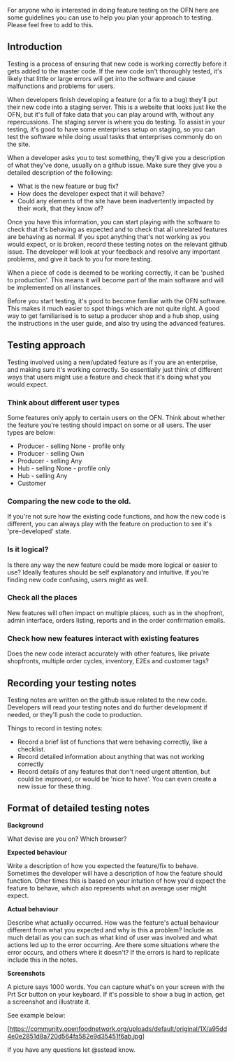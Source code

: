 For anyone who is interested in doing feature testing on the OFN here are some guidelines you can use to help you plan your approach to testing. Please feel free to add to this.

## Introduction

Testing is a process of ensuring that new code is working correctly before it gets added to the master code. If the new code isn't thoroughly tested, it's likely that little or large errors will get into the software and cause malfunctions and problems for users.

When developers finish developing a feature (or a fix to a bug) they'll put their new code into a staging server. This is a website that looks just like the OFN, but it's full of fake data that you can play around with, without any repercussions. The staging server is where you do testing. To assist in your testing, it's good to have some enterprises setup on staging, so you can test the software while doing usual tasks that enterprises commonly do on the site.

When a developer asks you to test something, they'll give you a description of what they've done, usually on a github issue. Make sure they give you a detailed description of the following:

* What is the new feature or bug fix?
* How does the developer expect that it will behave?
* Could any elements of the site have been inadvertently impacted by their work, that they know of?

Once you have this information, you can start playing with the software to check that it's behaving as expected and to check that all unrelated features are behaving as normal. If you spot anything that's not working as you would expect, or is broken, record these testing notes on the relevant github issue. The developer will look at your feedback and resolve any important problems, and give it back to you for more testing.

When a piece of code is deemed to be working correctly, it can be 'pushed to production'. This means it will become part of the main software and will be implemented on all instances.

Before you start testing, it's good to become familiar with the OFN software. This makes it much easier to spot things which are not quite right. A good way to get familiarised is to setup a producer shop and a hub shop, using the instructions in the user guide, and also try using the advanced features.

## Testing approach

Testing involved using a new/updated feature as if you are an enterprise, and making sure it's working correctly. So essentially just think of different ways that users might use a feature and check that it's doing what you would expect.

### Think about different user types

Some features only apply to certain users on the OFN. Think about whether the feature you're testing should impact on some or all users. The user types are below:
* Producer - selling None - profile only
* Producer - selling Own
* Producer - selling Any
* Hub - selling None - profile only
* Hub - selling Any
* Customer

### Comparing the new code to the old.

If you're not sure how the existing code functions, and how the new code is different, you can always play with the feature on production to see it's 'pre-developed' state.

### Is it logical?

Is there any way the new feature could be made more logical or easier to use? Ideally features should be self explanatory and intuitive. If you're finding new code confusing, users might as well.

### Check all the places

New features will often impact on multiple places, such as in the shopfront, admin interface, orders listing, reports and in the order confirmation emails.

### Check how new features interact with existing features

Does the new code interact accurately with other features, like private shopfronts, multiple order cycles, inventory, E2Es and customer tags?

## Recording your testing notes

Testing notes are written on the github issue related to the new code. Developers will read your testing notes and do further development if needed, or they'll push the code to production.

Things to record in testing notes:

* Record a brief list of functions that were behaving correctly, like a checklist.
* Record detailed information about anything that was not working correctly
* Record details of any features that don't need urgent attention, but could be improved, or would be 'nice to have'. You can even create a new issue for these thing.

## Format of detailed testing notes

**Background**

What devise are you on?
Which browser?

**Expected behaviour**

Write a description of how you expected the feature/fix to behave. Sometimes the developer will have a description of how the feature should function. Other times this is based on your intuition of how you'd expect the feature to behave, which also represents what an average user might expect.

**Actual behaviour**

Describe what actually occurred. How was the feature's actual behaviour different from what you expected and why is this a problem?
Include as much detail as you can such as what kind of user was involved and what actions led up to the error occurring. Are there some situations where the error occurs, and others where it doesn't? If the errors is hard to replicate include this in the notes.

**Screenshots**

A picture says 1000 words. You can capture what's on your screen with the Prt Scr button on your keyboard. If it's possible to show a bug in action, get a screenshot and illustrate it.

See example below:

[https://community.openfoodnetwork.org/uploads/default/original/1X/a95dd4e0e2851d8a720d564fa582e9d35451f6ab.jpg]

If you have any questions let @sstead know.
